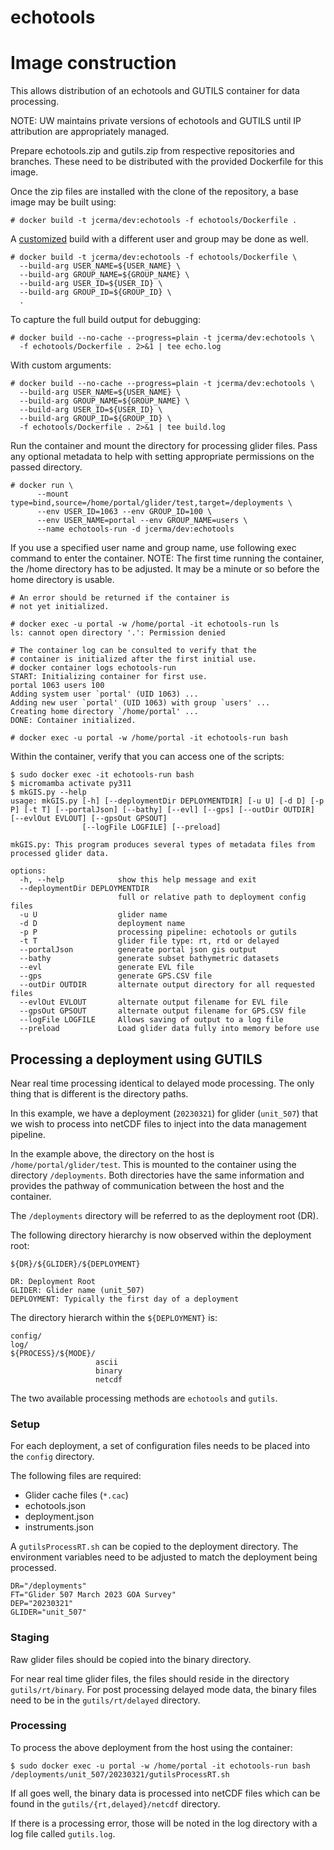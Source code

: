 # echotools

# Image construction

This allows distribution of an echotools and GUTILS container for data
processing.

NOTE: UW maintains private versions of echotools and GUTILS until
      IP attribution are appropriately managed.

Prepare echotools.zip and gutils.zip from respective repositories and
branches.  These need to be distributed with the provided Dockerfile
for this image.

Once the zip files are installed with the clone of the repository, a
base image may be built using:

```
# docker build -t jcerma/dev:echotools -f echotools/Dockerfile .
```

A [customized](../notes.md) build with a different user and group may be done as well.
```
# docker build -t jcerma/dev:echotools -f echotools/Dockerfile \
  --build-arg USER_NAME=${USER_NAME} \
  --build-arg GROUP_NAME=${GROUP_NAME} \
  --build-arg USER_ID=${USER_ID} \
  --build-arg GROUP_ID=${GROUP_ID} \
  .
```

To capture the full build output for debugging:
```
# docker build --no-cache --progress=plain -t jcerma/dev:echotools \
  -f echotools/Dockerfile . 2>&1 | tee echo.log
```

With custom arguments:
```
# docker build --no-cache --progress=plain -t jcerma/dev:echotools \
  --build-arg USER_NAME=${USER_NAME} \
  --build-arg GROUP_NAME=${GROUP_NAME} \
  --build-arg USER_ID=${USER_ID} \
  --build-arg GROUP_ID=${GROUP_ID} \
  -f echotools/Dockerfile . 2>&1 | tee build.log
```

Run the container and mount the directory for processing glider files.
Pass any optional metadata to help with setting appropriate permissions
on the passed directory.
```
# docker run \
      --mount type=bind,source=/home/portal/glider/test,target=/deployments \
      --env USER_ID=1063 --env GROUP_ID=100 \
      --env USER_NAME=portal --env GROUP_NAME=users \
      --name echotools-run -d jcerma/dev:echotools
```

If you use a specified user name and group name, use following
exec command to enter the container.  NOTE: The first time
running the container, the /home directory has to be adjusted.
It may be a minute or so before the home directory is usable.
```
# An error should be returned if the container is
# not yet initialized.

# docker exec -u portal -w /home/portal -it echotools-run ls
ls: cannot open directory '.': Permission denied

# The container log can be consulted to verify that the
# container is initialized after the first initial use.
# docker container logs echotools-run
START: Initializing container for first use.
portal 1063 users 100
Adding system user `portal' (UID 1063) ...
Adding new user `portal' (UID 1063) with group `users' ...
Creating home directory `/home/portal' ...
DONE: Container initialized.

# docker exec -u portal -w /home/portal -it echotools-run bash
```

Within the container, verify that you can access one of the
scripts:
```
$ sudo docker exec -it echotools-run bash
$ micromamba activate py311
$ mkGIS.py --help
usage: mkGIS.py [-h] [--deploymentDir DEPLOYMENTDIR] [-u U] [-d D] [-p P] [-t T] [--portalJson] [--bathy] [--evl] [--gps] [--outDir OUTDIR] [--evlOut EVLOUT] [--gpsOut GPSOUT]
                [--logFile LOGFILE] [--preload]

mkGIS.py: This program produces several types of metadata files from processed glider data.

options:
  -h, --help            show this help message and exit
  --deploymentDir DEPLOYMENTDIR
                        full or relative path to deployment config files
  -u U                  glider name
  -d D                  deployment name
  -p P                  processing pipeline: echotools or gutils
  -t T                  glider file type: rt, rtd or delayed
  --portalJson          generate portal json gis output
  --bathy               generate subset bathymetric datasets
  --evl                 generate EVL file
  --gps                 generate GPS.CSV file
  --outDir OUTDIR       alternate output directory for all requested files
  --evlOut EVLOUT       alternate output filename for EVL file
  --gpsOut GPSOUT       alternate output filename for GPS.CSV file
  --logFile LOGFILE     Allows saving of output to a log file
  --preload             Load glider data fully into memory before use
```

## Processing a deployment using GUTILS

Near real time processing identical to delayed mode
processing.  The only thing that is different is
the directory paths.

In this example, we have a deployment (`20230321`) for glider (`unit_507`)
that we wish to process into netCDF files to inject into the data
management pipeline.

In the example above, the directory on the host is
`/home/portal/glider/test`. This is mounted to the container
using the directory `/deployments`.  Both directories have
the same information and provides the pathway of communication
between the host and the container.

The `/deployments` directory will be referred to as the
deployment root (DR).

The following directory hierarchy is now observed within
the deployment root:

```
${DR}/${GLIDER}/${DEPLOYMENT}

DR: Deployment Root
GLIDER: Glider name (unit_507)
DEPLOYMENT: Typically the first day of a deployment
```

The directory hierarch within the `${DEPLOYMENT}` is:

```
config/
log/
${PROCESS}/${MODE}/
                   ascii
                   binary
                   netcdf
```

The two available processing methods are `echotools`
and `gutils`.

### Setup

For each deployment, a set of configuration files
needs to be placed into the `config` directory.

The following files are required:
 * Glider cache files (`*.cac`)
 * echotools.json
 * deployment.json
 * instruments.json

A `gutilsProcessRT.sh` can be copied to the deployment
directory.  The environment variables need to be
adjusted to match the deployment being processed.

```
DR="/deployments"
FT="Glider 507 March 2023 GOA Survey"
DEP="20230321"
GLIDER="unit_507"
```

### Staging

Raw glider files should be copied into the binary
directory.

For near real time glider files, the files should
reside in the directory `gutils/rt/binary`.  For
post processing delayed mode data, the binary files
need to be in the `gutils/rt/delayed` directory.

### Processing

To process the above deployment from the host using the container:
```
$ sudo docker exec -u portal -w /home/portal -it echotools-run bash /deployments/unit_507/20230321/gutilsProcessRT.sh
```

If all goes well, the binary data is processed into netCDF files which
can be found in the `gutils/{rt,delayed}/netcdf` directory.

If there is a processing error, those will be noted in the log
directory with a log file called `gutils.log`.
